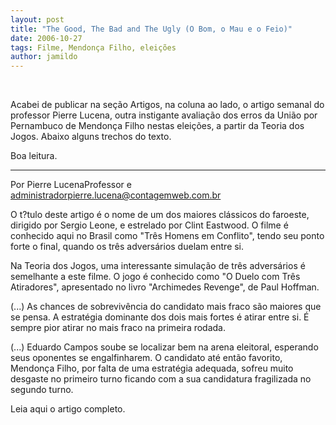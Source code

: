 ```yaml
---
layout: post
title: "The Good, The Bad and The Ugly (O Bom, o Mau e o Feio)"
date: 2006-10-27
tags: Filme, Mendonça Filho, eleições
author: jamildo
---
```

&nbsp;

Acabei de publicar na se&ccedil;&atilde;o Artigos, na coluna ao lado, o artigo semanal do professor Pierre Lucena, outra instigante avalia&ccedil;&atilde;o dos erros da Uni&atilde;o por Pernambuco de Mendon&ccedil;a Filho nestas elei&ccedil;&otilde;es, a partir da Teoria dos Jogos. Abaixo alguns trechos do texto.

Boa leitura.

--------------------------

Por Pierre LucenaProfessor e administradorpierre.lucena@contagemweb.com.br

O t?tulo deste artigo &eacute; o nome de um dos maiores cl&aacute;ssicos do faroeste, dirigido por Sergio Leone, e estrelado por Clint Eastwood. O filme &eacute; conhecido aqui no Brasil como "Tr&ecirc;s Homens em Conflito", tendo seu ponto forte o final, quando os tr&ecirc;s advers&aacute;rios duelam entre si.

Na Teoria dos Jogos, uma interessante simula&ccedil;&atilde;o de tr&ecirc;s advers&aacute;rios &eacute; semelhante a este filme. O jogo &eacute; conhecido como "O Duelo com Tr&ecirc;s Atiradores", apresentado no livro "Archimedes Revenge", de Paul Hoffman.

(...) As chances de sobreviv&ecirc;ncia do candidato mais fraco s&atilde;o maiores que se pensa. A estrat&eacute;gia dominante dos dois mais fortes &eacute; atirar entre si. &Eacute; sempre pior atirar no mais fraco na primeira rodada.

(...) Eduardo Campos soube se localizar bem na arena eleitoral, esperando seus oponentes se engalfinharem. O candidato at&eacute; ent&atilde;o favorito, Mendon&ccedil;a Filho, por falta de uma estrat&eacute;gia adequada, sofreu muito desgaste no primeiro turno ficando com a sua candidatura fragilizada no segundo turno.

Leia aqui o artigo completo.
